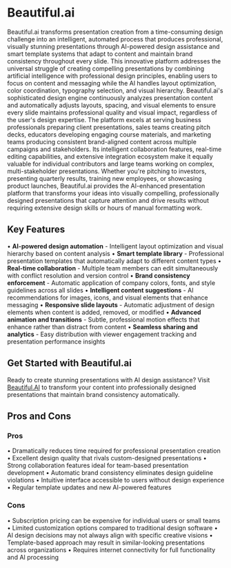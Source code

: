 # Beautiful.ai

Beautiful.ai transforms presentation creation from a time-consuming design challenge into an intelligent, automated process that produces professional, visually stunning presentations through AI-powered design assistance and smart template systems that adapt to content and maintain brand consistency throughout every slide. This innovative platform addresses the universal struggle of creating compelling presentations by combining artificial intelligence with professional design principles, enabling users to focus on content and messaging while the AI handles layout optimization, color coordination, typography selection, and visual hierarchy. Beautiful.ai's sophisticated design engine continuously analyzes presentation content and automatically adjusts layouts, spacing, and visual elements to ensure every slide maintains professional quality and visual impact, regardless of the user's design expertise. The platform excels at serving business professionals preparing client presentations, sales teams creating pitch decks, educators developing engaging course materials, and marketing teams producing consistent brand-aligned content across multiple campaigns and stakeholders. Its intelligent collaboration features, real-time editing capabilities, and extensive integration ecosystem make it equally valuable for individual contributors and large teams working on complex, multi-stakeholder presentations. Whether you're pitching to investors, presenting quarterly results, training new employees, or showcasing product launches, Beautiful.ai provides the AI-enhanced presentation platform that transforms your ideas into visually compelling, professionally designed presentations that capture attention and drive results without requiring extensive design skills or hours of manual formatting work.

## Key Features

• **AI-powered design automation** - Intelligent layout optimization and visual hierarchy based on content analysis
• **Smart template library** - Professional presentation templates that automatically adapt to different content types
• **Real-time collaboration** - Multiple team members can edit simultaneously with conflict resolution and version control
• **Brand consistency enforcement** - Automatic application of company colors, fonts, and style guidelines across all slides
• **Intelligent content suggestions** - AI recommendations for images, icons, and visual elements that enhance messaging
• **Responsive slide layouts** - Automatic adjustment of design elements when content is added, removed, or modified
• **Advanced animation and transitions** - Subtle, professional motion effects that enhance rather than distract from content
• **Seamless sharing and analytics** - Easy distribution with viewer engagement tracking and presentation performance insights

## Get Started with Beautiful.ai

Ready to create stunning presentations with AI design assistance? Visit [Beautiful.AI](https://www.beautiful.ai) to transform your content into professionally designed presentations that maintain brand consistency automatically.

## Pros and Cons

### Pros
• Dramatically reduces time required for professional presentation creation
• Excellent design quality that rivals custom-designed presentations
• Strong collaboration features ideal for team-based presentation development
• Automatic brand consistency eliminates design guideline violations
• Intuitive interface accessible to users without design experience
• Regular template updates and new AI-powered features

### Cons
• Subscription pricing can be expensive for individual users or small teams
• Limited customization options compared to traditional design software
• AI design decisions may not always align with specific creative visions
• Template-based approach may result in similar-looking presentations across organizations
• Requires internet connectivity for full functionality and AI processing
